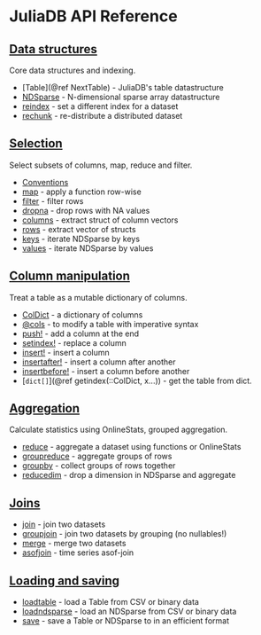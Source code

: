 # JuliaDB API Reference

## [Data structures](@ref)

Core data structures and indexing.

- [Table](@ref NextTable) - JuliaDB's table datastructure
- [NDSparse](@ref) - N-dimensional sparse array datastructure
- [reindex](@ref) - set a different index for a dataset
- [rechunk](@ref) - re-distribute a distributed dataset

## [Selection](@ref)

Select subsets of columns, map, reduce and filter.

- [Conventions](@ref)
- [map](@ref) - apply a function row-wise
- [filter](@ref) - filter rows
- [dropna](@ref) - drop rows with NA values
- [columns](@ref) - extract struct of column vectors
- [rows](@ref) - extract vector of structs
- [keys](@ref) - iterate NDSparse by keys
- [values](@ref) - iterate NDSparse by values

## [Column manipulation](@ref)

Treat a table as a mutable dictionary of columns.

- [ColDict](@ref) - a dictionary of columns
- [@cols](@ref) - to modify a table with imperative syntax
- [push!](@ref) - add a column at the end
- [setindex!](@ref) - replace a column
- [insert!](@ref) - insert a column
- [insertafter!](@ref) - insert a column after another
- [insertbefore!](@ref) - insert a column before another
- [`dict[]`](@ref getindex(::ColDict, x...)) - get the table from dict.

## [Aggregation](@ref)

Calculate statistics using OnlineStats, grouped aggregation.

- [reduce](@ref) - aggregate a dataset using functions or OnlineStats
- [groupreduce](@ref) - aggregate groups of rows
- [groupby](@ref) - collect groups of rows together
- [reducedim](@ref) - drop a dimension in NDSparse and aggregate

## [Joins](@ref)

- [join](@ref) - join two datasets
- [groupjoin](@ref) - join two datasets by grouping (no nullables!)
- [merge](@ref) - merge two datasets
- [asofjoin](@ref) - time series asof-join

## [Loading and saving](@ref)

- [loadtable](@ref) - load a Table from CSV or binary data
- [loadndsparse](@ref) - load an NDSparse from CSV or binary data
- [save](@ref) - save a Table or NDSparse to in an efficient format
